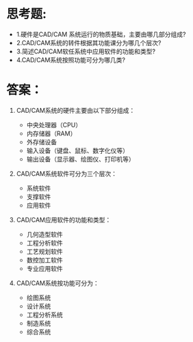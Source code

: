 # 思考题:

 - 1.硬件是CAD/CAM 系统运行的物质基础，主要由哪几部分组成?
- 2.CAD/CAM系统的转件根据其功能课分为哪几个层次?
- 3.简述CAD/CAM软任系统中应用软件的功能和类型?
- 4.CAD/CAM系统按照功能可分为哪几类?

# 答案：

1. CAD/CAM系统的硬件主要由以下部分组成：
    - 中央处理器（CPU）
    - 内存储器（RAM）
    - 外存储设备
    - 输入设备（键盘、鼠标、数字化仪等）
    - 输出设备（显示器、绘图仪、打印机等）

2. CAD/CAM系统软件可分为三个层次：
    - 系统软件
    - 支撑软件
    - 应用软件

3. CAD/CAM应用软件的功能和类型：
    - 几何造型软件
    - 工程分析软件
    - 工艺规划软件
    - 数控加工软件
    - 专业应用软件

4. CAD/CAM系统按功能可分为：
    - 绘图系统
    - 设计系统
    - 工程分析系统
    - 制造系统
    - 综合系统

